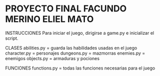 ﻿# PROYECTO FINAL FACUNDO MERINO ELIEL MATO
INSTRUCCIONES
Para iniciar el juego, dirigirse a game.py e inicializar el script.

CLASES
abilities.py = guarda las habilidades usadas en el juego
character.py = personajes
dungeons.py = mazmorras
enemies.py = enemigos
objects.py = armaduras y pociones

FUNCIONES
functions.py = todas las funciones necesarias para el juego
